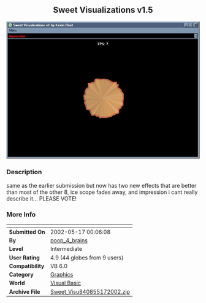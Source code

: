 ﻿<div align="center">

## Sweet Visualizations v1\.5

<img src="PIC200251702197712.jpg">
</div>

### Description

same as the earlier submission but now has two new effects that are better than most of the other 8, ice scope fades away, and impression i cant really describe it... PLEASE VOTE!
 
### More Info
 


<span>             |<span>
---                |---
**Submitted On**   |2002-05-17 00:06:08
**By**             |[poop\_4\_brains](https://github.com/Planet-Source-Code/PSCIndex/blob/master/ByAuthor/poop-4-brains.md)
**Level**          |Intermediate
**User Rating**    |4.9 (44 globes from 9 users)
**Compatibility**  |VB 6\.0
**Category**       |[Graphics](https://github.com/Planet-Source-Code/PSCIndex/blob/master/ByCategory/graphics__1-46.md)
**World**          |[Visual Basic](https://github.com/Planet-Source-Code/PSCIndex/blob/master/ByWorld/visual-basic.md)
**Archive File**   |[Sweet\_Visu840855172002\.zip](https://github.com/Planet-Source-Code/poop-4-brains-sweet-visualizations-v1-5__1-34867/archive/master.zip)








